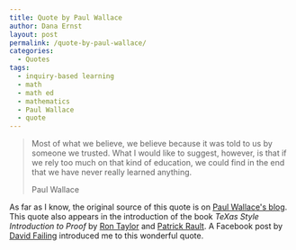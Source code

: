 ```yaml
---
title: Quote by Paul Wallace
author: Dana Ernst
layout: post
permalink: /quote-by-paul-wallace/
categories:
  - Quotes
tags:
  - inquiry-based learning
  - math
  - math ed
  - mathematics
  - Paul Wallace
  - quote
---
```


<blockquote>
<p>Most of what we believe, we believe because it was told to us by someone we trusted. What I would like to suggest, however, is that if we rely too much on that kind of education, we could find in the end that we have never really learned anything.</p>
<footer>Paul Wallace</footer>
</blockquote>

As far as I know, the original source of this quote is on [Paul Wallace's blog](http://psnt.net/blog/2010/03/100/).  This quote also appears in the introduction of the book *TeXas Style Introduction to Proof* by [Ron Taylor](http://www.berry.edu/Templates/FSdetail.aspx?id=51539610959) and [Patrick Rault](https://twitter.com/Patrick_Rault). A Facebook post by [David Failing](http://www.davidfailing.com) introduced me to this wonderful quote.
